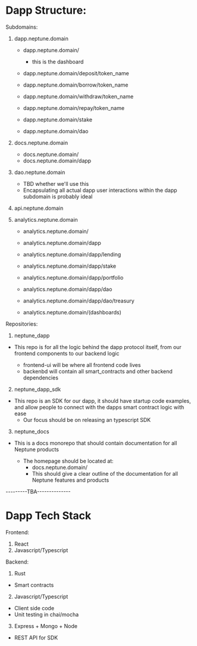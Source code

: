 # Dapp Structure:

Subdomains:

1) dapp.neptune.domain

	- dapp.neptune.domain/
		- this is the dashboard
	- dapp.neptune.domain/deposit/token_name
	- dapp.neptune.domain/borrow/token_name
	- dapp.neptune.domain/withdraw/token_name
	- dapp.neptune.domain/repay/token_name

	- dapp.neptune.domain/stake

	- dapp.neptune.domain/dao



2) docs.neptune.domain
	- docs.neptune.domain/
	- docs.neptune.domain/dapp


3) dao.neptune.domain
	- TBD whether we'll use this
	- Encapsulating all actual dapp user interactions within the dapp subdomain is probably ideal


4) api.neptune.domain

5) analytics.neptune.domain
	- analytics.neptune.domain/
	- analytics.neptune.domain/dapp
	- analytics.neptune.domain/dapp/lending
	- analytics.neptune.domain/dapp/stake
	- analytics.neptune.domain/dapp/portfolio
	- analytics.neptune.domain/dapp/dao
	- analytics.neptune.domain/dapp/dao/treasury


	- analytics.neptune.domain/(dashboards)


Repositories:

1) neptune_dapp

- This repo is for all the logic behind the dapp protocol itself, from our frontend components to our backend logic


	- frontend-ui will be where all frontend code lives
	- backenbd will contain all smart_contracts and other backend dependencies

2) neptune_dapp_sdk

- This repo is an SDK for our dapp, it should have startup code examples, and allow people to connect with the dapps smart contract logic with ease
	- Our focus should be on releasing an typescript SDK

3) neptune_docs

- This is a docs monorepo that should contain documentation for all Neptune products

	- The homepage should be located at:
		- docs.neptune.domain/
		- This should give a clear outline of the documentation for all Neptune features and products

---------TBA--------------


# Dapp Tech Stack

Frontend:

1) React
2) Javascript/Typescript

Backend:

1) Rust
- Smart contracts

2) Javascript/Typescript
- Client side code
- Unit testing in chai/mocha

3) Express + Mongo + Node
- REST API for SDK


